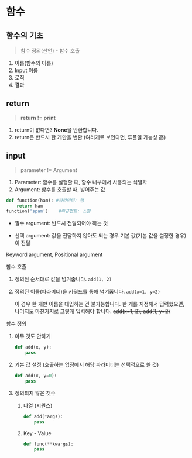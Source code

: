 # 함수

## 함수의 기초

> 함수 정의(선언) - 함수 호출

1. 이름(함수의 이름)
2. Input 이름
3. 로직
4. 결과

## return

> **return != print**

1. return이 없다면? **None**을 반환합니다.
2. return은 반드시 한 개만을 변환 (여러개로 보인다면, 튜플일 가능성 高)

## input

> parameter != Argument

1. Parameter: 함수를 실행할 때, 함수 내부에서 사용되는 식별자
2. Argument: 함수를 호출할 때, 넣어주는 값

```python
def function(ham): #파라미터: 햄
    return ham
function('spam')	#아규먼트: 스팸
```

- 필수 argument: 반드시 전달되어야 하는 것

- 선택 argument: 값을 전달하지 않아도 되는 경우 기본 값(기본 값을 설정한 경우)이 전달





Keyword argument, Positional argument

함수 호출

1. 정의된 순서대로 값을 넘겨줍니다. `add(1, 2)`

2. 정의된 이름(파라미터)을 키워드를 통해 넘겨줍니다. `add(x=1, y=2)`

   이 경우 한 개만 이름을 대입하는 건 불가능합니다. 한 개를 지정해서 입력했으면, 나머지도 마찬가지로 그렇게 입력해야 합니다. ~~add(x=1, 2), add(1, y=2)~~



함수 정의

1. 아무 것도 안하기

   ```python
   def add(x, y):
       pass
   ```

2. 기본 값 설정 (호출하는 입장에서 해당 파라미터는 선택적으로 쓸 것)

   ```python
   def add(x, y=0):
       pass
   ```

3. 정의되지 않은 갯수

   1. 나열 (시퀀스)

      ```python
      def add(*args):
          pass
      ```

   2. Key - Value

      ```python
      def func(**kwargs):
          pass
      ```

      

